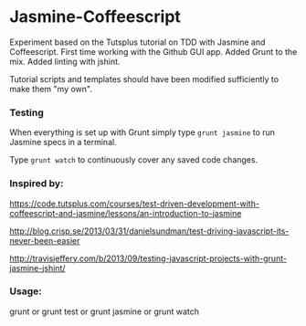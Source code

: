 Jasmine-Coffeescript
====================

Experiment based on the Tutsplus tutorial on TDD with Jasmine and Coffeescript. First time working with the Github GUI app. Added Grunt to the mix. Added linting with jshint.

Tutorial scripts and templates should have been modified sufficiently to make them "my own".


### Testing
When everything is set up with Grunt simply type 
    `grunt jasmine` 
to run Jasmine specs in a terminal. 

Type 
    `grunt watch` 
to continuously cover any saved code changes.


### Inspired by:

https://code.tutsplus.com/courses/test-driven-development-with-coffeescript-and-jasmine/lessons/an-introduction-to-jasmine

http://blog.crisp.se/2013/03/31/danielsundman/test-driving-javascript-its-never-been-easier

http://travisjeffery.com/b/2013/09/testing-javascript-projects-with-grunt-jasmine-jshint/

### Usage:
grunt
 or
grunt test
 or
grunt jasmine
 or 
grunt watch

